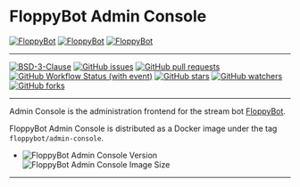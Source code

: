 # FloppyBot Admin Console

[![FloppyBot][img-floppybot]][floppybot]
[![FloppyBot][img-floppybot-ac]][floppybot-ac]
[![FloppyBot][img-floppybot-ss]][floppybot-ss]

---

[![BSD-3-Clause](https://img.shields.io/github/license/rGunti/FloppyBot-AdminConsole)](https://github.com/rGunti/FloppyBot-AdminConsole/blob/master/LICENSE)
[![GitHub issues](https://img.shields.io/github/issues/rGunti/FloppyBot-AdminConsole)](https://github.com/rGunti/FloppyBot-AdminConsole/issues)
[![GitHub pull requests](https://img.shields.io/github/issues-pr/rGunti/FloppyBot-AdminConsole.svg?style=flat)](https://github.com/rGunti/FloppyBot-AdminConsole/pulls)
[![GitHub Workflow Status (with event)](https://img.shields.io/github/actions/workflow/status/rGunti/FloppyBot-AdminConsole/.github%2Fworkflows%2Fbuild-test.yaml)](https://github.com/rGunti/FloppyBot-AdminConsole/actions/workflows/build-test.yaml)
[![GitHub stars](https://img.shields.io/github/stars/rGunti/FloppyBot-AdminConsole.svg?style=social&label=Stars&style=plastic)]()
[![GitHub watchers](https://img.shields.io/github/watchers/rGunti/FloppyBot-AdminConsole.svg?style=social&label=Watch&style=plastic)]()
[![GitHub forks](https://img.shields.io/github/forks/rGunti/FloppyBot-AdminConsole.svg?style=social&label=Fork&style=plastic)]()

---

Admin Console is the administration frontend for the stream bot [FloppyBot][floppybot].

FloppyBot Admin Console is distributed as a Docker image under the tag `floppybot/admin-console`.

- ![FloppyBot Admin Console Version](https://img.shields.io/docker/v/floppybot/admin-console?logo=docker&label=FloppyBot%20Admin%20Console)
  ![FloppyBot Admin Console Image Size](https://img.shields.io/docker/image-size/floppybot/admin-console/main)

---

[floppybot]: https://github.com/rgunti/floppybot
[floppybot-ac]: https://github.com/rGunti/FloppyBot-AdminConsole
[floppybot-ss]: https://github.com/rGunti/FloppyBot-StreamSource
[img-floppybot]: https://img.shields.io/badge/FloppyBot-gray?logo=.net&logoColor=white
[img-floppybot-ac]: https://img.shields.io/badge/Admin_Console-blue?logo=googlechrome&logoColor=white
[img-floppybot-ss]: https://img.shields.io/badge/Stream_Source-gray?logo=obsstudio&logoColor=white
